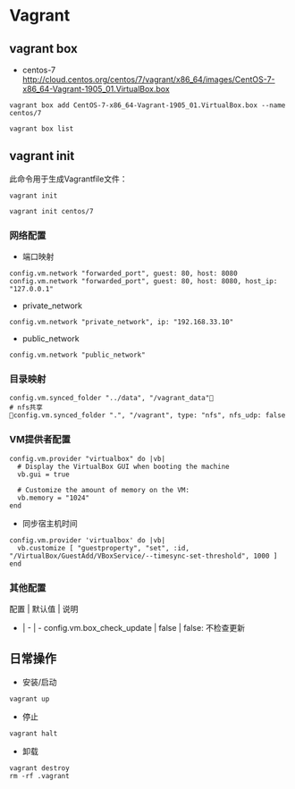 # Vagrant

## vagrant box

- centos-7 <http://cloud.centos.org/centos/7/vagrant/x86_64/images/CentOS-7-x86_64-Vagrant-1905_01.VirtualBox.box>

```shell
vagrant box add CentOS-7-x86_64-Vagrant-1905_01.VirtualBox.box --name centos/7

vagrant box list
```

## vagrant init

此命令用于生成Vagrantfile文件：

```shell
vagrant init

vagrant init centos/7
```

### 网络配置

- 端口映射

```shell
config.vm.network "forwarded_port", guest: 80, host: 8080
config.vm.network "forwarded_port", guest: 80, host: 8080, host_ip: "127.0.0.1"
```

- private_network

```shell
config.vm.network "private_network", ip: "192.168.33.10"
```

- public_network

```shell
config.vm.network "public_network"
```

### 目录映射

```shell
config.vm.synced_folder "../data", "/vagrant_data"
# nfs共享
config.vm.synced_folder ".", "/vagrant", type: "nfs", nfs_udp: false
```

### VM提供者配置

```shell
config.vm.provider "virtualbox" do |vb|
  # Display the VirtualBox GUI when booting the machine
  vb.gui = true

  # Customize the amount of memory on the VM:
  vb.memory = "1024"
end
```

- 同步宿主机时间

```shell
config.vm.provider 'virtualbox' do |vb|
  vb.customize [ "guestproperty", "set", :id, "/VirtualBox/GuestAdd/VBoxService/--timesync-set-threshold", 1000 ]
end
```

### 其他配置

配置 | 默认值 | 说明
- | - | -
config.vm.box_check_update | false | false: 不检查更新

## 日常操作

- 安装/启动

```shell
vagrant up
```

- 停止

```shell
vagrant halt
```

- 卸载

```shell
vagrant destroy
rm -rf .vagrant
```

